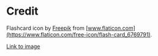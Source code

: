 # Credit

Flashcard icon by [Freepik](https://www.flaticon.com/authors/freepik) from [www.flaticon.com](https://www.flaticon.com/free-icon/flash-card_6769791).

[Link to image](https://www.flaticon.com/free-icon/flash-card_6769791)
